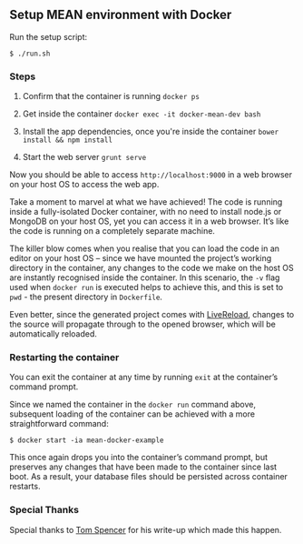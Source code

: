 ## Setup MEAN environment with Docker
Run the setup script:

`$ ./run.sh`

### Steps
1. Confirm that the container is running
    `docker ps`
2. Get inside the container
    `docker exec -it docker-mean-dev bash`

3. Install the app dependencies, once you're inside the container
    `bower install && npm install`

4. Start the web server
    `grunt serve`

Now you should be able to access `http://localhost:9000` in a web browser on your host
OS to access the web app.

Take a moment to marvel at what we have achieved! The code is running inside a 
fully-isolated Docker container, with no need to install node.js or MongoDB on your host OS, 
yet you can access it in a web browser. It’s like the code is running on a completely separate machine.

The killer blow comes when you realise that you can load the code in an editor on your host OS – since 
we have mounted the project’s working directory in the container, any changes to the code we make on 
the host OS are instantly recognised inside the container. In this scenario, the `-v` flag used 
when `docker run` is executed helps to achieve this, and this is set to `pwd` - the present directory
in `Dockerfile`.

Even better, since the generated project comes with [LiveReload](http://livereload.com/), 
changes to the source will propagate through to the opened browser, which will be automatically reloaded.

### Restarting the container
You can exit the container at any time by running `exit` at the container’s command prompt.

Since we named the container in the `docker run` command above, subsequent loading of the 
container can be achieved with a more straightforward command:

    $ docker start -ia mean-docker-example

This once again drops you into the container’s command prompt, but preserves any changes that have been 
made to the container since last boot. As a result, your database files should be persisted across 
container restarts.

### Special Thanks
Special thanks to [Tom Spencer](http://fiznool.com/blog/2015/07/25/setting-up-a-docker-based-mean-development-environment/) 
for his write-up which made this happen.
